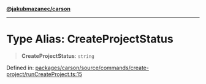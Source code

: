 [**@jakubmazanec/carson**](../README.md)

---

# Type Alias: CreateProjectStatus

> **CreateProjectStatus**: `string`

Defined in:
[packages/carson/source/commands/create-project/runCreateProject.ts:15](https://github.com/jakubmazanec/tools/blob/adfe44f908094c1d1cdf19837842b33066bbd9d7/packages/carson/source/commands/create-project/runCreateProject.ts#L15)

